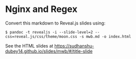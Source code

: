 # Nginx and Regex 

Convert this markdown to Reveal.js slides using:

```
$ pandoc -t revealjs -i --slide-level=2 --css=reveal.js/css/theme/moon.css -s mwb.md -o index.html
```

See the HTML slides at https://sudhanshu-dubey14.github.io/slides/mwb/#/title-slide 
